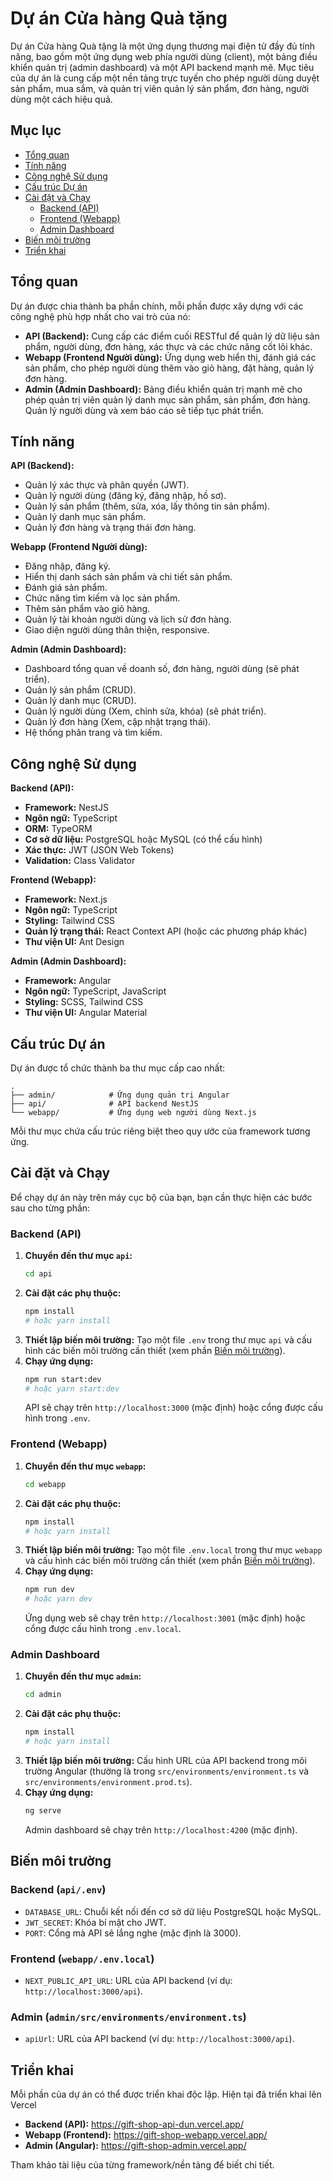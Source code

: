# Dự án Cửa hàng Quà tặng

Dự án Cửa hàng Quà tặng là một ứng dụng thương mại điện tử đầy đủ tính năng, bao gồm một ứng dụng web phía người dùng (client), một bảng điều khiển quản trị (admin dashboard) và một API backend mạnh mẽ. Mục tiêu của dự án là cung cấp một nền tảng trực tuyến cho phép người dùng duyệt sản phẩm, mua sắm, và quản trị viên quản lý sản phẩm, đơn hàng, người dùng một cách hiệu quả.

## Mục lục

* [Tổng quan](#tổng-quan)
* [Tính năng](#tính-năng)
* [Công nghệ Sử dụng](#công-nghệ-sử-dụng)
* [Cấu trúc Dự án](#cấu-trúc-dự-án)
* [Cài đặt và Chạy](#cài-đặt-và-chạy)
    * [Backend (API)](#backend-api)
    * [Frontend (Webapp)](#frontend-webapp)
    * [Admin Dashboard](#admin-dashboard)
* [Biến môi trường](#biến-môi-trường)
* [Triển khai](#triển-khai)

## Tổng quan

Dự án được chia thành ba phần chính, mỗi phần được xây dựng với các công nghệ phù hợp nhất cho vai trò của nó:

  * **API (Backend):** Cung cấp các điểm cuối RESTful để quản lý dữ liệu sản phẩm, người dùng, đơn hàng, xác thực và các chức năng cốt lõi khác.
  * **Webapp (Frontend Người dùng):** Ứng dụng web hiển thị, đánh giá các sản phẩm, cho phép người dùng thêm vào giỏ hàng, đặt hàng, quản lý đơn hàng.
  * **Admin (Admin Dashboard):** Bảng điều khiển quản trị mạnh mẽ cho phép quản trị viên quản lý danh mục sản phẩm, sản phẩm, đơn hàng. Quản lý người dùng và xem báo cáo sẽ tiếp tục phát triển.

## Tính năng

**API (Backend):**

  * Quản lý xác thực và phân quyền (JWT).
  * Quản lý người dùng (đăng ký, đăng nhập, hồ sơ).
  * Quản lý sản phẩm (thêm, sửa, xóa, lấy thông tin sản phẩm).
  * Quản lý danh mục sản phẩm.
  * Quản lý đơn hàng và trạng thái đơn hàng.

**Webapp (Frontend Người dùng):**

  * Đăng nhập, đăng ký.
  * Hiển thị danh sách sản phẩm và chi tiết sản phẩm.
  * Đánh giá sản phẩm.
  * Chức năng tìm kiếm và lọc sản phẩm.
  * Thêm sản phẩm vào giỏ hàng.
  * Quản lý tài khoản người dùng và lịch sử đơn hàng.
  * Giao diện người dùng thân thiện, responsive.

**Admin (Admin Dashboard):**

  * Dashboard tổng quan về doanh số, đơn hàng, người dùng (sẽ phát triển).
  * Quản lý sản phẩm (CRUD).
  * Quản lý danh mục (CRUD).
  * Quản lý người dùng (Xem, chỉnh sửa, khóa) (sẽ phát triển).
  * Quản lý đơn hàng (Xem, cập nhật trạng thái).
  * Hệ thống phân trang và tìm kiếm.

## Công nghệ Sử dụng

**Backend (API):**

  * **Framework:** NestJS
  * **Ngôn ngữ:** TypeScript
  * **ORM:** TypeORM
  * **Cơ sở dữ liệu:** PostgreSQL hoặc MySQL (có thể cấu hình)
  * **Xác thực:** JWT (JSON Web Tokens)
  * **Validation:** Class Validator

**Frontend (Webapp):**

  * **Framework:** Next.js
  * **Ngôn ngữ:** TypeScript
  * **Styling:** Tailwind CSS
  * **Quản lý trạng thái:** React Context API (hoặc các phương pháp khác)
  * **Thư viện UI:** Ant Design

**Admin (Admin Dashboard):**

  * **Framework:** Angular
  * **Ngôn ngữ:** TypeScript, JavaScript
  * **Styling:** SCSS, Tailwind CSS
  * **Thư viện UI:** Angular Material

## Cấu trúc Dự án

Dự án được tổ chức thành ba thư mục cấp cao nhất:

```
.
├── admin/            # Ứng dụng quản trị Angular
├── api/              # API backend NestJS
└── webapp/           # Ứng dụng web người dùng Next.js
```

Mỗi thư mục chứa cấu trúc riêng biệt theo quy ước của framework tương ứng.

## Cài đặt và Chạy

Để chạy dự án này trên máy cục bộ của bạn, bạn cần thực hiện các bước sau cho từng phần:

### Backend (API)

1.  **Chuyển đến thư mục `api`:**
    ```bash
    cd api
    ```
2.  **Cài đặt các phụ thuộc:**
    ```bash
    npm install
    # hoặc yarn install
    ```
3.  **Thiết lập biến môi trường:**
    Tạo một file `.env` trong thư mục `api` và cấu hình các biến môi trường cần thiết (xem phần [Biến môi trường](#biến-môi-trường)).
4.  **Chạy ứng dụng:**
    ```bash
    npm run start:dev
    # hoặc yarn start:dev
    ```
    API sẽ chạy trên `http://localhost:3000` (mặc định) hoặc cổng được cấu hình trong `.env`.

### Frontend (Webapp)

1.  **Chuyển đến thư mục `webapp`:**
    ```bash
    cd webapp
    ```
2.  **Cài đặt các phụ thuộc:**
    ```bash
    npm install
    # hoặc yarn install
    ```
3.  **Thiết lập biến môi trường:**
    Tạo một file `.env.local` trong thư mục `webapp` và cấu hình các biến môi trường cần thiết (xem phần [Biến môi trường](#biến-môi-trường)).
4.  **Chạy ứng dụng:**
    ```bash
    npm run dev
    # hoặc yarn dev
    ```
    Ứng dụng web sẽ chạy trên `http://localhost:3001` (mặc định) hoặc cổng được cấu hình trong `.env.local`.

### Admin Dashboard

1.  **Chuyển đến thư mục `admin`:**
    ```bash
    cd admin
    ```
2.  **Cài đặt các phụ thuộc:**
    ```bash
    npm install
    # hoặc yarn install
    ```
3.  **Thiết lập biến môi trường:**
    Cấu hình URL của API backend trong môi trường Angular (thường là trong `src/environments/environment.ts` và `src/environments/environment.prod.ts`).
4.  **Chạy ứng dụng:**
    ```bash
    ng serve
    ```
    Admin dashboard sẽ chạy trên `http://localhost:4200` (mặc định).

## Biến môi trường

### Backend (`api/.env`)

  * `DATABASE_URL`: Chuỗi kết nối đến cơ sở dữ liệu PostgreSQL hoặc MySQL.
  * `JWT_SECRET`: Khóa bí mật cho JWT.
  * `PORT`: Cổng mà API sẽ lắng nghe (mặc định là 3000).

### Frontend (`webapp/.env.local`)

  * `NEXT_PUBLIC_API_URL`: URL của API backend (ví dụ: `http://localhost:3000/api`).

### Admin (`admin/src/environments/environment.ts`)

  * `apiUrl`: URL của API backend (ví dụ: `http://localhost:3000/api`).

## Triển khai

Mỗi phần của dự án có thể được triển khai độc lập.
Hiện tại đã triển khai lên Vercel
  * **Backend (API):** https://gift-shop-api-dun.vercel.app/
  * **Webapp (Frontend):** https://gift-shop-webapp.vercel.app/
  * **Admin (Angular):** https://gift-shop-admin.vercel.app/

Tham khảo tài liệu của từng framework/nền tảng để biết chi tiết.
